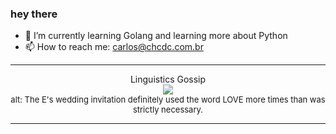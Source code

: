 ### hey there 

- :seedling: I’m currently learning Golang and learning more about Python
- :mailbox: How to reach me: carlos@chcdc.com.br


---


<!-- xkcd -->
<p align="center">Linguistics Gossip</br><img src=https://imgs.xkcd.com/comics/linguistics_gossip.png></br><font size =2>alt: The E's wedding invitation definitely used the word LOVE more times than was strictly necessary.</br></font></p></table></p> 


<!-- xkcd -->
---
